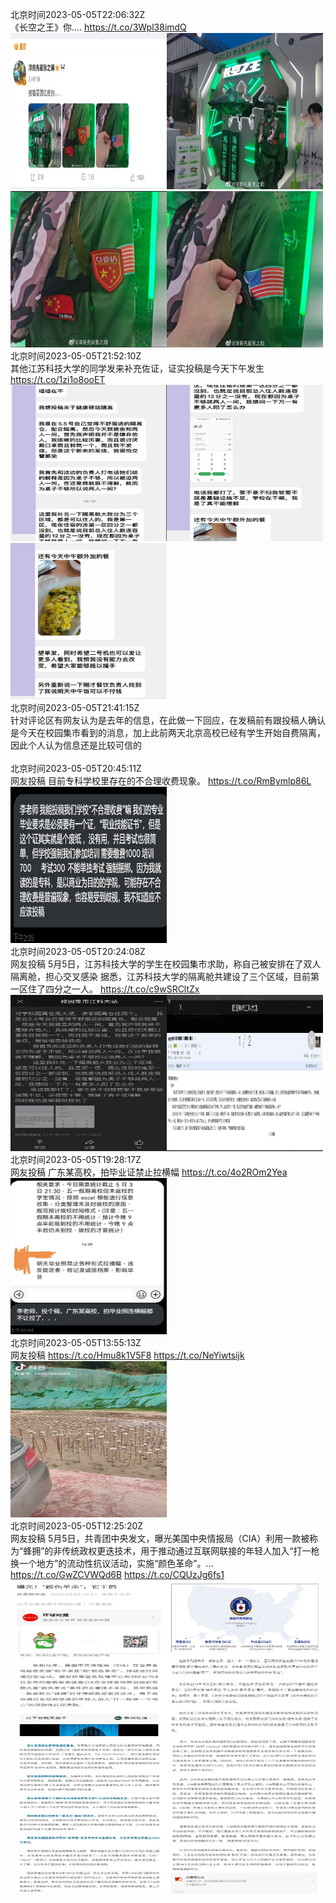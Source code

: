北京时间2023-05-05T22:06:32Z<br>《长空之王》你.... https://t.co/3Wpl38imdQ<br><img src='/temp/2023/1654487747220979716_0.jpg' width='250' height='250'><img src='/temp/2023/1654487747220979716_1.jpg' width='250' height='250'><img src='/temp/2023/1654487747220979716_2.jpg' width='250' height='250'><img src='/temp/2023/1654487747220979716_3.jpg' width='250' height='250'><br>北京时间2023-05-05T21:52:10Z<br>其他江苏科技大学的同学发来补充佐证，证实投稿是今天下午发生 https://t.co/1zi1o8ooET<br><img src='/temp/2023/1654484130288091138_0.jpg' width='250' height='250'><img src='/temp/2023/1654484130288091138_1.jpg' width='250' height='250'><img src='/temp/2023/1654484130288091138_2.jpg' width='250' height='250'><br>北京时间2023-05-05T21:41:15Z<br>针对评论区有网友认为是去年的信息，在此做一下回应，在发稿前有跟投稿人确认是今天在校园集市看到的消息，加上此前两天北京高校已经有学生开始自费隔离，因此个人认为信息还是比较可信的<br><br>北京时间2023-05-05T20:45:11Z<br>网友投稿
目前专科学校里存在的不合理收费现象。 https://t.co/RmBymlp86L<br><img src='/temp/2023/1654467276152643586_0.jpg' width='250' height='250'><br>北京时间2023-05-05T20:24:08Z<br>网友投稿
5月5日，江苏科技大学的学生在校园集市求助，称自己被安排在了双人隔离舱，担心交叉感染
据悉，江苏科技大学的隔离舱共建设了三个区域，目前第一区住了四分之一人。 https://t.co/c9wSRCltZx<br><img src='/temp/2023/1654461978704740352_0.jpg' width='250' height='250'><img src='/temp/2023/1654461978704740352_1.jpg' width='250' height='250'><br>北京时间2023-05-05T19:28:17Z<br>网友投稿
广东某高校，拍毕业证禁止拉横幅 https://t.co/4o2ROm2Yea<br><img src='/temp/2023/1654447922501623809_0.jpg' width='250' height='250'><br>北京时间2023-05-05T13:55:13Z<br>网友投稿 https://t.co/Hmu8k1V5F8 https://t.co/NeYiwtsijk<br><img src='/temp/2023/1654364105346613248_0.jpg' width='250' height='250'><br>北京时间2023-05-05T12:25:20Z<br>网友投稿
5月5日，共青团中央发文，曝光美国中央情报局（CIA）利用一款被称为“蜂拥”的非传统政权更迭技术，用于推动通过互联网联接的年轻人加入“打一枪换一个地方”的流动性抗议活动，实施“颜色革命”。… https://t.co/GwZCVWQd6B https://t.co/CQUzJg6fs1<br><img src='/temp/2023/1654341483581849600_0.jpg' width='250' height='250'><img src='/temp/2023/1654341483581849600_1.jpg' width='250' height='250'><img src='/temp/2023/1654341483581849600_2.jpg' width='250' height='250'><img src='/temp/2023/1654341483581849600_3.jpg' width='250' height='250'><br>